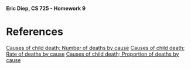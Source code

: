 **Eric Diep, CS 725 - Homework 9**

# References
[Causes of child death; Number of deaths by cause](http://apps.who.int/gho/data/view.main.ghe1002015-SUR?lang=en)
[Causes of child death; Rate of deaths by cause](http://apps.who.int/gho/data/view.main.ghe2002015-SUR?lang=en)
[Causes of child death; Proportion of deaths by cause](http://apps.who.int/gho/data/view.main.ghe3002015-SUR?lang=en)